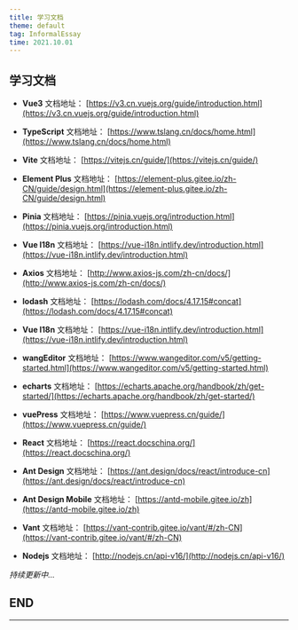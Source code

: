 ```yaml
---
title: 学习文档
theme: default
tag: InformalEssay
time: 2021.10.01
---
```


## 学习文档

* **Vue3** 文档地址： [https://v3.cn.vuejs.org/guide/introduction.html](https://v3.cn.vuejs.org/guide/introduction.html)

* **TypeScript** 文档地址： [https://www.tslang.cn/docs/home.html](https://www.tslang.cn/docs/home.html)

* **Vite** 文档地址： [https://vitejs.cn/guide/](https://vitejs.cn/guide/)

* **Element Plus** 文档地址： [https://element-plus.gitee.io/zh-CN/guide/design.html](https://element-plus.gitee.io/zh-CN/guide/design.html)

* **Pinia** 文档地址： [https://pinia.vuejs.org/introduction.html](https://pinia.vuejs.org/introduction.html)

* **Vue I18n** 文档地址： [https://vue-i18n.intlify.dev/introduction.html](https://vue-i18n.intlify.dev/introduction.html)

* **Axios** 文档地址： [http://www.axios-js.com/zh-cn/docs/](http://www.axios-js.com/zh-cn/docs/)

* **lodash** 文档地址： [https://lodash.com/docs/4.17.15#concat](https://lodash.com/docs/4.17.15#concat)

* **Vue I18n** 文档地址： [https://vue-i18n.intlify.dev/introduction.html](https://vue-i18n.intlify.dev/introduction.html)

* **wangEditor** 文档地址： [https://www.wangeditor.com/v5/getting-started.html](https://www.wangeditor.com/v5/getting-started.html)

* **echarts** 文档地址： [https://echarts.apache.org/handbook/zh/get-started/](https://echarts.apache.org/handbook/zh/get-started/)

* **vuePress** 文档地址： [https://www.vuepress.cn/guide/](https://www.vuepress.cn/guide/)

* **React** 文档地址： [https://react.docschina.org/](https://react.docschina.org/)

* **Ant Design** 文档地址： [https://ant.design/docs/react/introduce-cn](https://ant.design/docs/react/introduce-cn)

* **Ant Design Mobile** 文档地址： [https://antd-mobile.gitee.io/zh](https://antd-mobile.gitee.io/zh)

* **Vant** 文档地址： [https://vant-contrib.gitee.io/vant/#/zh-CN](https://vant-contrib.gitee.io/vant/#/zh-CN)

* **Nodejs** 文档地址： [http://nodejs.cn/api-v16/](http://nodejs.cn/api-v16/)

*持续更新中...*

## END

---
